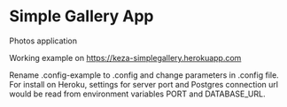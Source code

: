 # Simple Gallery App

Photos application

Working example on https://keza-simplegallery.herokuapp.com

Rename .config-example to .config and change parameters in .config file.
For install on Heroku, settings for server port and Postgres connection url would be read from environment variables PORT and DATABASE_URL.